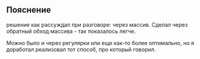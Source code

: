 ## Пояснение
решение как рассуждал при разговоре: через массив.
Сделал через обратный обход массива - так показалось легче.

Можно было и через регулярки или еще как-то более оптимально, но я доработал реализовал тот способ, про который говорил.
